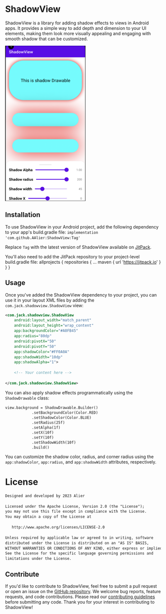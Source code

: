
# ShadowView

ShadowView is a library for adding shadow effects to views in Android apps. It provides a simple way to add depth and dimension to your UI elements, making them look more visually appealing and engaging with smooth shadow that can be customized.

<img src="https://github.com/AAlier/ShadowView/blob/master/screenshot.png" alt="screenshot" width="260" height="500">

## Installation

To use ShadowView in your Android project, add the following dependency to your app's build.gradle file:
`implementation 'com.github.AAlier:ShadowView:Tag'`

Replace `Tag` with the latest version of ShadowView available on [JitPack](https://jitpack.io/#AAlier/ShadowView).

You'll also need to add the JitPack repository to your project-level build.gradle file:
allprojects { repositories { ... maven { url 'https://jitpack.io' } } }

## Usage

Once you've added the ShadowView dependency to your project, you can use it in your layout XML files by adding the `com.jack.shadowview.ShadowView` view:
```xml
<com.jack.shadowview.ShadowView
    android:layout_width="match_parent"
    android:layout_height="wrap_content"
    app:backgroundColor="#A0FB45"  
    app:radius="80dp"  
    android:pivotX="50"  
    android:pivotY="50"  
    app:shadowColor="#FF0A0A"  
    app:shadowWidth="10dp"  
    app:shadowAlpha="1">

    <!-- Your content here -->

</com.jack.shadowview.ShadowView>
```

You can also apply shadow effects programmatically using the `ShadowDrawable` class:

    view.background = ShadowDrawable.Builder()
                .setBackgroundColor(Color.RED)
                .setShadowColor(Color.BLUE)
                .setRadius(25f)
                .setAlpha(1f)
                .setX(10f)
                .setY(10f)
                .setShadowWidth(10f)
                .build()

You can customize the shadow color, radius, and corner radius using the `app:shadowColor`, `app:radius`, and `app:shadowWidth` attributes, respectively.

# License

```xml
Designed and developed by 2023 Alier

Licensed under the Apache License, Version 2.0 (the "License");
you may not use this file except in compliance with the License.
You may obtain a copy of the License at

   http://www.apache.org/licenses/LICENSE-2.0

Unless required by applicable law or agreed to in writing, software
distributed under the License is distributed on an "AS IS" BASIS,
WITHOUT WARRANTIES OR CONDITIONS OF ANY KIND, either express or implied.
See the License for the specific language governing permissions and
limitations under the License.
```

## Contribute

If you'd like to contribute to ShadowView, feel free to submit a pull request or open an issue on the [GitHub repository](https://github.com/AAlier/ShadowView). We welcome bug reports, feature requests, and code contributions. Please read our [contributing guidelines](https://chat.openai.com/CONTRIBUTING.md) before submitting any code. Thank you for your interest in contributing to ShadowView!
